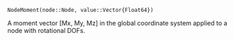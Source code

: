 ```
NodeMoment(node::Node, value::Vector{Float64})
```

A moment vector [Mx, My, Mz] in the global coordinate system applied to a node with rotational DOFs.
